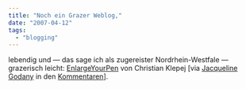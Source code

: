 ```yaml
---
title: "Noch ein Grazer Weblog,"
date: "2007-04-12"
tags: 
  - "blogging"
---
```


lebendig und — das sage ich als zugereister Nordrhein-Westfale — grazerisch leicht: [EnlargeYourPen](http://www.look.at/enlargeyourpen/ "EnlargeYourPen") von Christian Klepej \[via [Jacqueline Godany](http://babble.antville.org/ "VERFIXT UND ZUGENEWST — Godany sieht Banales, Gemeines, Schönes, Alles") in den [Kommentaren](http://heinz.typepad.com/lostandfound/2007/04/wer_bloggt_in_g.html#comments "Wer bloggt in Graz — Kommentare")\].
